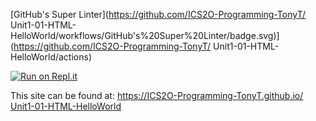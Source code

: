 [GitHub's Super Linter](https://github.com/ICS2O-Programming-TonyT/
Unit1-01-HTML-HelloWorld/workflows/GitHub's%20Super%20Linter/badge.svg)](https://github.com/ICS2O-Programming-TonyT/
Unit1-01-HTML-HelloWorld/actions)


[![Run on Repl.it](https://repl.it/badge/github/<OWNER>/<REPOSITORY>)](https://repl.it/github/ICS2O-Programming-TonyT/<REPOSITORY>)


This site can be found at: [https://ICS2O-Programming-TonyT.github.io/
Unit1-01-HTML-HelloWorld](https://ICS2O-Programming-TonyT.github.io/<REPOSITORY>)